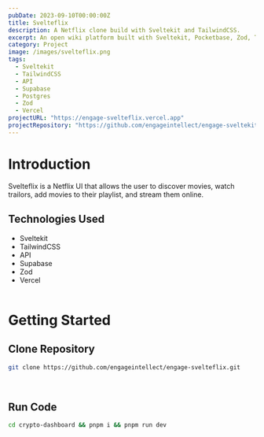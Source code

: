 ```yaml
---
pubDate: 2023-09-10T00:00:00Z
title: Svelteflix
description: A Netflix clone build with Sveltekit and TailwindCSS.
excerpt: An open wiki platform built with Sveltekit, Pocketbase, Zod, TinyMCE, TailwindCSS, and DaisyUI.
category: Project
image: /images/svelteflix.png
tags:
  - Sveltekit
  - TailwindCSS
  - API
  - Supabase
  - Postgres
  - Zod
  - Vercel
projectURL: "https://engage-svelteflix.vercel.app"
projectRepository: "https://github.com/engageintellect/engage-sveltekit.git"
---
```


# Introduction

Svelteflix is a Netflix UI that allows the user to discover movies, watch trailors, add movies to their playlist, and stream them online.

## Technologies Used

- Sveltekit
- TailwindCSS
- API
- Supabase
- Zod
- Vercel
  <br>
  <br>

# Getting Started

## Clone Repository

```bash
git clone https://github.com/engageintellect/engage-svelteflix.git
```

<br>

## Run Code

```bash
cd crypto-dashboard && pnpm i && pnpm run dev
```
